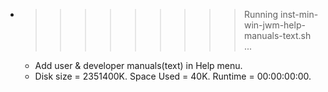 * >>>>>>>>> Running inst-min-win-jwm-help-manuals-text.sh ...
  * Add user & developer manuals(text) in Help menu.
  * Disk size = 2351400K. Space Used = 40K. Runtime = 00:00:00:00.
